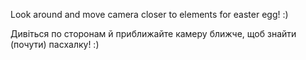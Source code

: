 Look around and move camera closer to elements for easter egg! :)

Дивіться по сторонам й приближайте камеру ближче, щоб знайти (почути) пасхалку! :)

